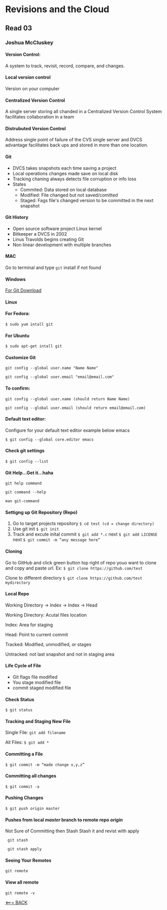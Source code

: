 # Revisions and the Cloud
## Read 03
### Joshua McCluskey

#### Version Control:
A system to track, revisit, record, compare, and changes. 

#### Local version control
Version on your computer

#### Centralized Version Control 
A single server storing all chanded in a Centralized Version Control System facilitates collaboration in a team

#### Distrubuted Version Control
Address single point of failure of the CVS single server and DVCS advantage facilitates back ups and stored in more than one location.

#### Git
- DVCS takes snapshots each time saving a project
- Local operations changes made save on local disk
- Tracking chaning always detects file corruption or info loss
- States
  - Commited: Data stored on local database
  - Modified: File changed but not saved/comitted
  - Staged: Fags file's changed version to be committed in the next snapshot

#### Git History
- Open source software project Linux kernel
- Bitkeeper a DVCS in 2002
- Linus Travolds begins creating Git
- Non linear development with multiple branches

#### MAC
Go to terminal and type `git` install if not found

#### Windows
[For Git Download](http://git-scm.com/download/win)

#### Linux
#### For Fedora:

    $ sudo yum intall git
    
#### For Ubuntu

    $ sudo apt-get intall git


#### Customize Git

```
git config --global user.name "Name Name"

git config --global user.email "email@email.com"

```

#### To confirm:

```
git config --global user.name (should return Name Name)

git config --global user.email (should return email@email.com)

```

#### Default text editor:

Configure for your default text editor example below emacs

    $ git config --global core.editor emacs

#### Check git settings

    $ git config --list
    
#### Git Help...Get it...haha

```
git help command

git command --help

man git-command

```

#### Settigng up Git Repository (Repo)

1. Go to target projects repository `$ cd test (cd = change directory)`
2. Use git init `$ git init`
3. Track and excute inital commit `$ git add *.c` next `$ git add LICENSE` next `$ git commit -m “any message here”`

#### Cloning

Go to GitHub and click green button top right of repo youo want to clone and copy and paste url. Ex: `$ git clone https://github.com/test`


Clone to different directory `$ git clone https://github.com/test mydirectory`

#### Local Repo

Working Directory -> Index -> Index -> Head

Working Directory: Acutal files location

Index: Area for staging

Head: Point to current commit

Tracked: Modified, unmodified, or stages

Untracked: not last snapshot and not in staging area


#### Life Cycle of File

- Git flags file modified
- You stage modified file
- commit staged modified file

#### Check Status

    $ git status
    
    
#### Tracking and Staging New File

Single File: `git add filename`

All Files: `$ git add *`


#### Committing a File

    $ git commit -m “made change x,y,z”
    
#### Committing all changes

    $ git commit -a
    
#### Pushing Changes

    $ git push origin master
 
 #### Pushes from local *master* branch to remote repo *origin*
 
 Not Sure of Committing then Stash
 Stash it and revist with apply
 
     git stash
     
     git stash apply
 
#### Seeing Your Remotes

    git remote
    
    
#### View all remote

    git remote -v
    
[<=== BACK](README.md)
